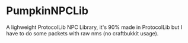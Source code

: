 # PumpkinNPCLib
A lighweight ProtocolLib NPC Library, it's 90% made in ProtocolLib but I have to do some packets with raw nms (no craftbukkit usage).
